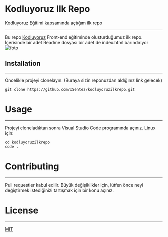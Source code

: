 # Kodluyoruz Ilk Repo
Kodluyoruz Eğitimi kapsamında açtığım ilk repo
***
Bu repo [Kodluyoruz](https://www.kodluyoruz.org) Front-end eğitiminde olusturduğumuz ilk repo. İçerisinde bir adet Readme dosyası bir adet de index.html barındırıyor
![foto](https://github.com/xSentez/kodluyoruzilkrepo/blob/main/images/ss.png)
## Installation
***
Öncelikle projeyi clonelayın. (Buraya sizin reponuzdan aldığınız link gelecek)
```
git clone https://github.com/xSentez/kodluyoruzilkrepo.git
```
# Usage
***
Projeyi cloneladıktan sonra Visual Studio Code programında açınız.
Linux için:
```
cd kodluyoruzilkrepo
code .
```
# Contributing
***
Pull requestler kabul edilir. Büyük değişiklikler için, lütfen önce neyi değiştirmek istediğinizi tartışmak için bir konu açınız.
# License
***
[MIT](https://choosealicense.com/licenses/mit/)